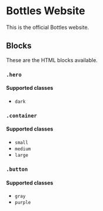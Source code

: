 # Bottles Website
This is the official Bottles website.

## Blocks
These are the HTML blocks available.

### `.hero`
#### Supported classes
- `dark`

### `.container`
#### Supported classes
- `small`
- `medium`
- `large`

### `.button`
#### Supported classes
- `gray`
- `purple`